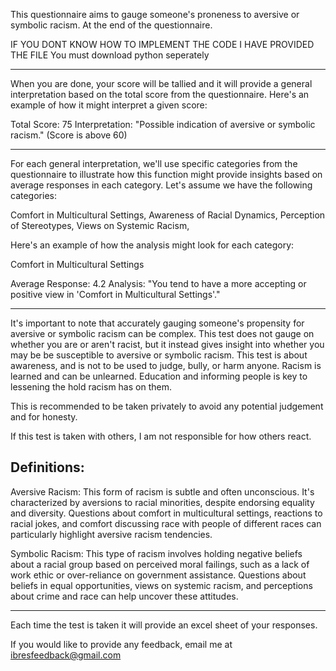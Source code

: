 This questionnaire aims to gauge someone's proneness to aversive or symbolic racism. At the end of the questionnaire.

IF YOU DONT KNOW HOW TO IMPLEMENT THE CODE I HAVE PROVIDED THE FILE
You must download python seperately 

-----------------------------------------------------------------------------------------------------------------------------------------------------------------------------------------------------------------------------------------------
When you are done, your score will be tallied and it will provide a general interpretation based on the total score from the questionnaire. Here's an example of how it might interpret a given score:

Total Score: 75
Interpretation: "Possible indication of aversive or symbolic racism." (Score is above 60)

----------------------------------------------------------------------------------------------------------------------------------------------------------------------------------------------------------------------------------------------
For each general interpretation, we'll use specific categories from the questionnaire to illustrate how this function might provide insights based on average responses in each category. Let's assume we have the following categories:

Comfort in Multicultural Settings, 
Awareness of Racial Dynamics, 
Perception of Stereotypes, 
Views on Systemic Racism, 

Here's an example of how the analysis might look for each category:

Comfort in Multicultural Settings

Average Response: 4.2
Analysis: "You tend to have a more accepting or positive view in 'Comfort in Multicultural Settings'."

-----------------------------------------------------------------------------------------------------------------------------------------------------------------------------------------------------------------------------------------------

It's important to note that accurately gauging someone's propensity for aversive or symbolic racism can be complex. 
This test does not gauge on whether you are or aren't racist, but it instead gives insight into whether you may be be susceptible to aversive or symbolic racism.
This test is about awareness, and is not to be used to judge, bully, or harm anyone. Racism is learned and can be unlearned. Education and informing people is key to lessening the hold racism has on them. 

This is recommended to be taken privately to avoid any potential judgement and for honesty. 

If this test is taken with others, I am not responsible for how others react.

Definitions:
-----------
Aversive Racism: This form of racism is subtle and often unconscious. It's characterized by aversions to racial minorities, despite endorsing equality and diversity. Questions about comfort in multicultural settings, reactions to racial jokes, and comfort discussing race with people of different races can particularly highlight aversive racism tendencies.

Symbolic Racism: This type of racism involves holding negative beliefs about a racial group based on perceived moral failings, such as a lack of work ethic or over-reliance on government assistance. Questions about beliefs in equal opportunities, views on systemic racism, and perceptions about crime and race can help uncover these attitudes.

-----------------------------------------------------------------------------------------------------------------------------------------------------------------------------------------------------------------------------------------------
Each time the test is taken it will provide an excel sheet of your responses.

If you would like to provide any feedback, email me at ibresfeedback@gmail.com
